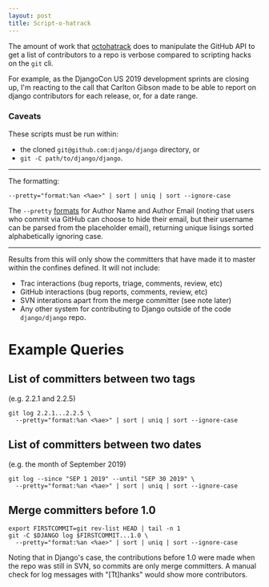 ```yaml
---
layout: post
title: Script-o-hatrack
---
```


The amount of work that [octohatrack](https://github.com/LABHR/octohatrack) does to manipulate the GitHub API to get a list of contributors to a repo is verbose compared to scripting hacks on the `git` cli. 

For example, as the DjangoCon US 2019 development sprints are closing up, I'm reacting to the call that Carlton Gibson made to be able to report on django contributors for each release, or, for a date range. 

### Caveats

These scripts must be run within:

 * the cloned `git@github.com:django/django` directory, or 
 * `git -C path/to/django/django`.

---

The formatting: 

```
--pretty="format:%an <%ae>" | sort | uniq | sort --ignore-case
```

The `--pretty` [formats](https://git-scm.com/docs/pretty-formats) for Author Name and Author Email (noting that users who commit via GitHub can choose to hide their email, but their username can be parsed from the placeholder email), returning unique lisings sorted alphabetically ignoring case. 

---

Results from this will only show the committers that have made it to master within the confines defined. It will not include: 

 * Trac interactions (bug reports, triage, comments, review, etc)
 * GitHub interactions (bug reports, comments, review, etc)
 * SVN interations apart from the merge committer (see note later)
 * Any other system for contributing to Django outside of the code `django/django` repo. 

# Example Queries

## List of committers between two tags

(e.g. 2.2.1 and 2.2.5)

```shell
git log 2.2.1...2.2.5 \
  --pretty="format:%an <%ae>" | sort | uniq | sort --ignore-case
```

## List of committers between two dates 

(e.g. the month of September 2019)

```shell
git log --since "SEP 1 2019" --until "SEP 30 2019" \
  --pretty="format:%an <%ae>" | sort | uniq | sort --ignore-case
```

## Merge committers before 1.0

```
export FIRSTCOMMIT=git rev-list HEAD | tail -n 1
git -C $DJANGO log $FIRSTCOMMIT...1.0 \
  --pretty="format:%an <%ae>" | sort | uniq | sort --ignore-case
```

Noting that in Django's case, the contributions before 1.0 were made when the repo was still in SVN, so commits are only merge committers. A manual check for log messages with "[Tt]hanks" would show more contributors.
